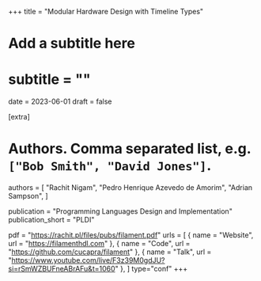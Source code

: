 +++
title = "Modular Hardware Design with Timeline Types"
# Add a subtitle here
# subtitle = ""
date = 2023-06-01
draft = false

[extra]
# Authors. Comma separated list, e.g. `["Bob Smith", "David Jones"]`.
authors = [
  "Rachit Nigam",
  "Pedro Henrique Azevedo de Amorim",
  "Adrian Sampson",
]

publication = "Programming Languages Design and Implementation"
publication_short = "PLDI"

pdf = "https://rachit.pl/files/pubs/filament.pdf"
urls = [
  { name = "Website", url = "https://filamenthdl.com" },
  { name = "Code", url = "https://github.com/cucapra/filament" },
  { name = "Talk", url = "https://www.youtube.com/live/F3z39M0gdJU?si=rSmWZBUFneABrAFu&t=1060" },
]
type="conf"
+++

